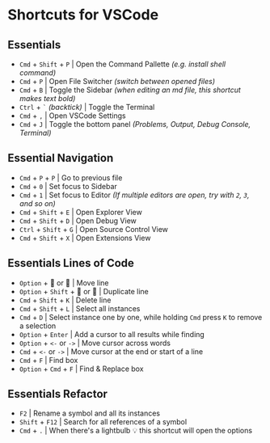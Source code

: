 # Shortcuts for VSCode

## Essentials

* `Cmd` + `Shift` + `P` | Open the Command Pallette _(e.g. install shell command)_
* `Cmd` + `P` | Open File Switcher _(switch between opened files)_
* `Cmd` + `B` | Toggle the Sidebar _(when editing an md file, this shortcut makes text bold)_
* `Ctrl` + <code>\`</code> _(backtick)_ | Toggle the Terminal
* `Cmd` + `,` | Open VSCode Settings
* `Cmd` + `J` | Toggle the bottom panel _(Problems, Output, Debug Console, Terminal)_

## Essential Navigation

* `Cmd` + `P` + `P` | Go to previous file
* `Cmd` + `0` | Set focus to Sidebar
* `Cmd` + `1` | Set focus to Editor _(If multiple editors are open, try with `2`, `3`, and so on)_
* `Cmd` + `Shift` + `E` | Open Explorer View
* `Cmd` + `Shift` + `D` | Open Debug View
* `Ctrl` + `Shift` + `G` | Open Source Control View
* `Cmd` + `Shift` + `X` | Open Extensions View

## Essentials Lines of Code

* `Option` + 🔼 or 🔽 | Move line
* `Option` + `Shift` + 🔼 or 🔽 | Duplicate line
* `Cmd` + `Shift` + `K` | Delete line
* `Cmd` + `Shift` + `L` | Select all instances
* `Cmd` + `D` | Select instance one by one, while holding `Cmd` press `K` to remove a selection
* `Option` + `Enter` | Add a cursor to all results while finding
* `Option` + `<-` or `->` | Move cursor across words
* `Cmd` + `<-` or `->` | Move cursor at the end or start of a line
* `Cmd` + `F` | Find box
* `Option` + `Cmd` + `F` | Find & Replace box

## Essentials Refactor

* `F2` | Rename a symbol and all its instances
* `Shift` + `F12` | Search for all references of a symbol
* `Cmd` + `.` | When there's a lightbulb 💡 this shortcut will open the options
